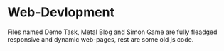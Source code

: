 # Web-Devlopment
Files named Demo Task, Metal Blog and Simon Game are fully fleadged responsive and dynamic web-pages, rest are some old js code.
